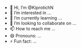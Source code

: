 - 👋 Hi, I’m @KiprotichN
- 👀 I’m interested in ...
- 🌱 I’m currently learning ...
- 💞️ I’m looking to collaborate on ...
- 📫 How to reach me ...
- 😄 Pronouns: ...
- ⚡ Fun fact: ...

<!---
KiprotichN/KiprotichN is a ✨ special ✨ repository because its `README.md` (this file) appears on your GitHub profile.
You can click the Preview link to take a look at your changes.
--->
